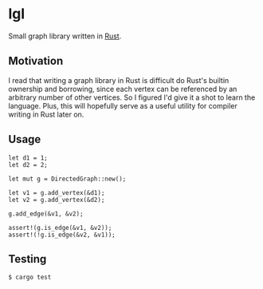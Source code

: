 # lgl

Small graph library written in [Rust](https://rust-lang.org).

## Motivation

I read that writing a graph library in Rust is difficult do Rust's builtin
ownership and borrowing, since each vertex can be referenced by an arbitrary 
number of other vertices. So I figured I'd give it a shot to learn the
language. Plus, this will hopefully serve as a useful utility for compiler
writing in Rust later on.

## Usage


```
let d1 = 1;
let d2 = 2;

let mut g = DirectedGraph::new();

let v1 = g.add_vertex(&d1);
let v2 = g.add_vertex(&d2);

g.add_edge(&v1, &v2);

assert!(g.is_edge(&v1, &v2));
assert!(!g.is_edge(&v2, &v1));
```

## Testing

```
$ cargo test
```

